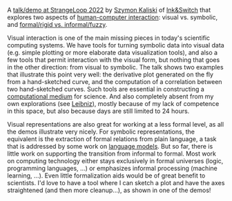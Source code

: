 A [talk/demo at StrangeLoop 2022](https://www.youtube.com/watch?v=ifYuvgXZ108) by [Szymon Kaliski](https://szymonkaliski.com/) of [Ink&Switch](https://www.inkandswitch.com/) that explores two aspects of [human-computer interaction](Human-computer%20interaction.md): visual vs. symbolic, and [formal/rigid vs. informal/fuzzy](Formal%20vs.%20informal.md).

Visual interaction is one of the main missing pieces in today's scientific computing systems. We have tools for turning symbolic data into visual data (e.g. simple plotting or more elaborate data visualization tools), and also a few tools that permit interaction with the visual form, but nothing that goes in the other direction: from visual to symbolic. The talk shows two examples that illustrate this point very well: the derivative plot generated on the fly from a hand-sketched curve, and the computation of a correlation between two hand-sketched curves. Such tools are essential in constructing a [computational medium](Computational%20media.md) for science. And also completely absent from my own explorations (see [Leibniz](Leibniz.md)), mostly because of my lack of competence in this space, but also because days are still limited to 24 hours.

Visual representations are also great for working at a less formal level, as all the demos illustrate very nicely. For symbolic representations, the equivalent is the extraction of formal relations from plain language, a task that is addressed by some work on [language models](https://en.wikipedia.org/wiki/Language_model). But so far, there is little work on supporting the transition from informal to formal. Most work on computing technology either stays exclusively in formal universes (logic, programming languages, ...) or emphasizes informal processing (machine learning, ...). Even little formalization aids would be of great benefit to scientists. I'd love to have a tool where I can sketch a plot and have the axes straightened (and then more cleanup...), as shown in one of the demos!
